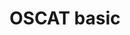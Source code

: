 ---
title: OSCAT basic
type: lib
layout: overview
cascade:
  _build:
    publishResources: false
---